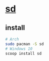 # [sd](https://github.com/chmln/sd)

## install

```sh
# Arch
sudo pacman -S sd
# Windows 10
scoop install sd
```
